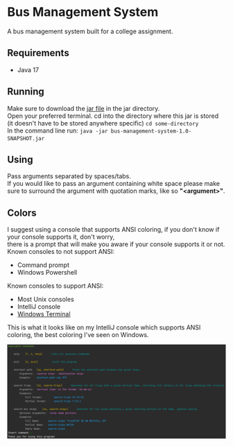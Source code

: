 # Bus Management System

A bus management system built for a college assignment.

## Requirements
- Java 17

## Running
Make sure to download the [jar file](jar/bus-management-system-1.0-SNAPSHOT.jar) in the jar directory.  
Open your preferred terminal.
cd into the directory where this jar is stored (it doesn't have to be stored anywhere specific) `cd some-directory`  
In the command line run: `java -jar bus-management-system-1.0-SNAPSHOT.jar`

## Using
Pass arguments separated by spaces/tabs.  
If you would like to pass an argument containing white space please make sure to surround the argument with quotation marks, like so __"\<argument>"__.

## Colors
I suggest using a console that supports ANSI coloring, if you don't know if your console supports it, don't worry,  
there is a prompt that will make you aware if your console supports it or not.  
Known consoles to not support ANSI:
 - Command prompt  
 - Windows Powershell  

Known consoles to support ANSI:
- Most Unix consoles  
- IntelliJ console  
- [Windows Terminal](https://aka.ms/terminal)  

This is what it looks like on my IntelliJ console which supports ANSI coloring, the best coloring I've seen on Windows.  

![Something Went Wrong](images/showcase_colors.png)